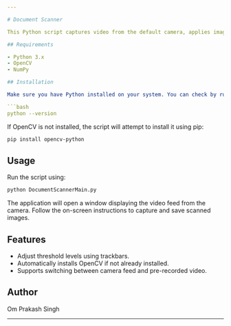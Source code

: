 ```yaml
---

# Document Scanner

This Python script captures video from the default camera, applies image processing techniques to detect and scan documents, and saves the scanned images.

## Requirements

- Python 3.x
- OpenCV
- NumPy

## Installation

Make sure you have Python installed on your system. You can check by running:

```bash
python --version
```

If OpenCV is not installed, the script will attempt to install it using pip:

```bash
pip install opencv-python
```

## Usage

Run the script using:

```bash
python DocumentScannerMain.py
```

The application will open a window displaying the video feed from the camera. Follow the on-screen instructions to capture and save scanned images.

## Features

- Adjust threshold levels using trackbars.
- Automatically installs OpenCV if not already installed.
- Supports switching between camera feed and pre-recorded video.

## Author

Om Prakash Singh

---
```

